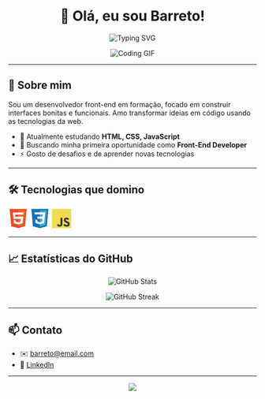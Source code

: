 <h1 align="center">👋 Olá, eu sou Barreto!</h1>

<p align="center">
  <img src="https://readme-typing-svg.herokuapp.com?font=Fira+Code&size=25&pause=1000&center=true&vCenter=true&width=435&lines=Junior+Front-End+Developer;HTML%2C+CSS+e+JavaScript;Apaixonado+por+criar+interfaces" alt="Typing SVG" />
</p>

<p align="center">
  <img src="https://media.giphy.com/media/IdyAQJVN2kVPNUrojM/giphy.gif" width="200" alt="Coding GIF" />
</p>

---

## 🚀 Sobre mim

Sou um desenvolvedor front-end em formação, focado em construir interfaces bonitas e funcionais. Amo transformar ideias em código usando as tecnologias da web.

- 🌱 Atualmente estudando **HTML, CSS, JavaScript**
- 🔭 Buscando minha primeira oportunidade como **Front-End Developer**
- ⚡ Gosto de desafios e de aprender novas tecnologias

---

## 🛠️ Tecnologias que domino

<p align="left">
  <img src="https://raw.githubusercontent.com/devicons/devicon/master/icons/html5/html5-original.svg" alt="HTML5" width="40" height="40"/>
  <img src="https://raw.githubusercontent.com/devicons/devicon/master/icons/css3/css3-original.svg" alt="CSS3" width="40" height="40"/>
  <img src="https://raw.githubusercontent.com/devicons/devicon/master/icons/javascript/javascript-original.svg" alt="JavaScript" width="40" height="40"/>
</p>

---

## 📈 Estatísticas do GitHub

<p align="center">
  <img src="https://github-readme-stats.vercel.app/api?username=LuizFernandoBarreto&show_icons=true&theme=radical" alt="GitHub Stats" />
</p>

<p align="center">
  <img src="https://github-readme-streak-stats.herokuapp.com/?user=LuizFernandoBarreto&theme=radical" alt="GitHub Streak" />
</p>

---

## 📫 Contato

- ✉️ barreto@email.com
- 💼 [LinkedIn](https://www.linkedin.com)

---

<p align="center">
  <img src="https://capsule-render.vercel.app/api?type=waving&color=0BDA51&height=100&section=footer"/>
</p>
